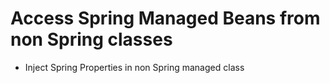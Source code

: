 # Access Spring Managed Beans from non Spring classes

- Inject Spring Properties in non Spring managed class 